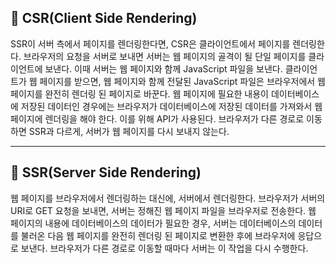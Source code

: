 ## 📌 CSR(Client Side Rendering)
SSR이 서버 측에서 페이지를 렌더링한다면, CSR은 클라이언트에서 페이지를 렌더링한다.
브라우저의 요청을 서버로 보내면 서버는 웹 페이지의 골격이 될 단일 페이지를 클라이언트에 보낸다. 이때 서버는 웹 페이지와 함께 JavaScript 파일을 보낸다.
클라이언트가 웹 페이지를 받으면, 웹 페이지와 함께 전달된 JavaScript 파일은 브라우저에서 웹 페이지를 완전히 렌더링 된 페이지로 바꾼다.
웹 페이지에 필요한 내용이 데이터베이스에 저장된 데이터인 경우에는 브라우저가 데이터베이스에 저장된 데이터를 가져와서 웹 페이지에 렌더링을 해야 한다. 이를 위해 API가 사용된다.
브라우저가 다른 경로로 이동하면 SSR과 다르게, 서버가 웹 페이지를 다시 보내지 않는다.

---
## 📌 SSR(Server Side Rendering)
웹 페이지를 브라우저에서 렌더링하는 대신에, 서버에서 렌더링한다.
브라우저가 서버의 URI로 GET 요청을 보내면, 서버는 정해진 웹 페이지 파일을 브라우저로 전송한다.
웹 페이지의 내용에 데이터베이스의 데이터가 필요한 경우, 서버는 데이터베이스의 데이터를 불러온 다음 웹 페이지를 완전히 렌더링 된 페이지로 변환한 후에 브라우저에 응답으로 보낸다.
브라우저가 다른 경로로 이동할 때마다 서버는 이 작업을 다시 수행한다.
